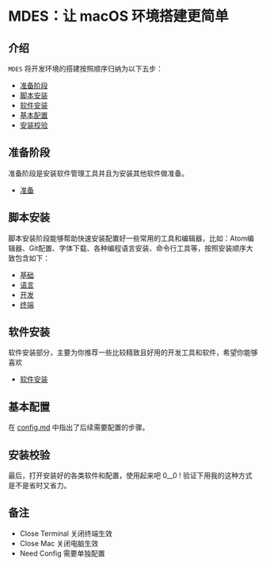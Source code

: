 # MDES：让 macOS 环境搭建更简单

## 介绍

`MDES` 将开发环境的搭建按照顺序归纳为以下五步：

- [准备阶段](#start)
- [脚本安装](#scripts)
- [软件安装](#applications)
- [基本配置](#config)
- [安装校验](#final)

## 准备阶段

准备阶段是安装软件管理工具并且为安装其他软件做准备。

- [准备](Scripts/prepare.sh)

## 脚本安装

脚本安装阶段能够帮助快速安装配置好一些常用的工具和编辑器，比如：Atom编辑器、Git配置、字体下载、各种编程语言安装、命令行工具等，按照安装顺序大致包含如下：

- [基础](Scripts/basic.sh)
- [语言](Scripts/language.sh)
- [开发](Scripts/develop.sh)
- [终端](Scripts/terminal.sh)

## 软件安装

软件安装部分，主要为你推荐一些比较精致且好用的开发工具和软件，希望你能够喜欢

- [软件安装](Scripts/applications.md)

## 基本配置

在 [config.md](/Scripts/config.md) 中指出了后续需要配置的步骤。

## 安装校验

最后，打开安装好的各类软件和配置，使用起来吧 0__0 ! 验证下用我的这种方式是不是省时又省力。

## 备注

- Close Terminal   关闭终端生效
- Close Mac        关闭电脑生效
- Need Config      需要单独配置
